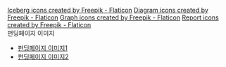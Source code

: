 <a href="https://www.flaticon.com/free-icons/iceberg" title="iceberg icons">Iceberg icons created by Freepik - Flaticon</a>
<a href="https://www.flaticon.com/free-icons/diagram" title="diagram icons">Diagram icons created by Freepik - Flaticon</a>
<a href="https://www.flaticon.com/free-icons/graph" title="graph icons">Graph icons created by Freepik - Flaticon</a>
<a href="https://www.flaticon.com/free-icons/report" title="report icons">Report icons created by Freepik - Flaticon</a>
<br>펀딩페이지 이미지

<ul>
<li><a href="https://unsplash.com/photos/x8ZStukS2PM">펀딩페이지 이미지1</a></li>
<li><a href="https://www.pexels.com/ko-kr/photo/6963530/">펀딩페이지 이미지2</a></li>
</ul>
